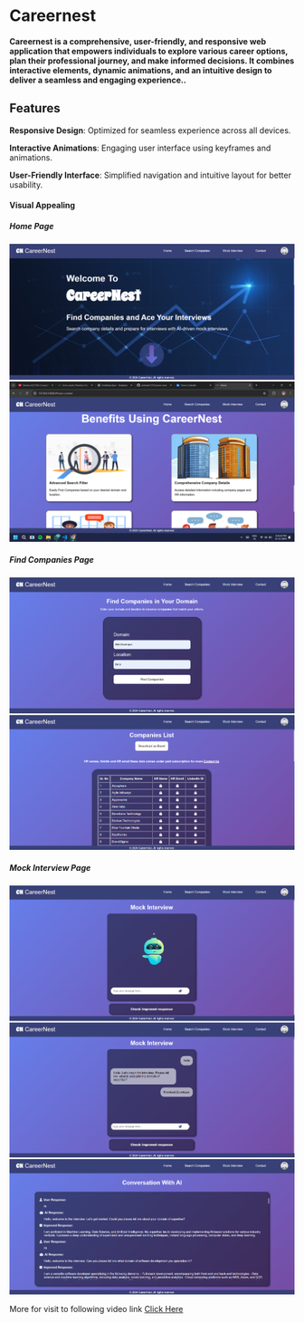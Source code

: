 <h1>Careernest</h1>

<h4>Careernest is a comprehensive, user-friendly, and responsive web application that empowers individuals to explore various career options, plan their professional journey, and make informed decisions. It combines interactive elements, dynamic animations, and an intuitive design to deliver a seamless and engaging experience..</h4>

<h2>Features</h2>

**Responsive Design**: Optimized for seamless experience across all devices.

**Interactive Animations**: Engaging user interface using keyframes and animations.

**User-Friendly Interface**: Simplified navigation and intuitive layout for better usability.

<h4>Visual Appealing</h4>

<h5>Home Page</h5>

<img src="https://github.com/arshsaini1333/career-nest/blob/main/static/s8.png">
<img src="https://github.com/arshsaini1333/career-nest/blob/main/static/s7.png">
<h5>Find Companies Page</h5>
<img src="https://github.com/arshsaini1333/career-nest/blob/main/static/s6.png">
<img src="https://github.com/arshsaini1333/career-nest/blob/main/static/s3.png">
<h5>Mock Interview Page</h5>
<img src="https://github.com/arshsaini1333/career-nest/blob/main/static/s5.png">
<img src="https://github.com/arshsaini1333/career-nest/blob/main/static/s1.png">
<img src="https://github.com/arshsaini1333/career-nest/blob/main/static/s2.png">

More for visit to following video link 
<a href="https://drive.google.com/drive/folders/1OfQI4fX1O-pwCLTTD1RDEPB0Chxg8FNZ?usp=sharing">Click Here</a>







